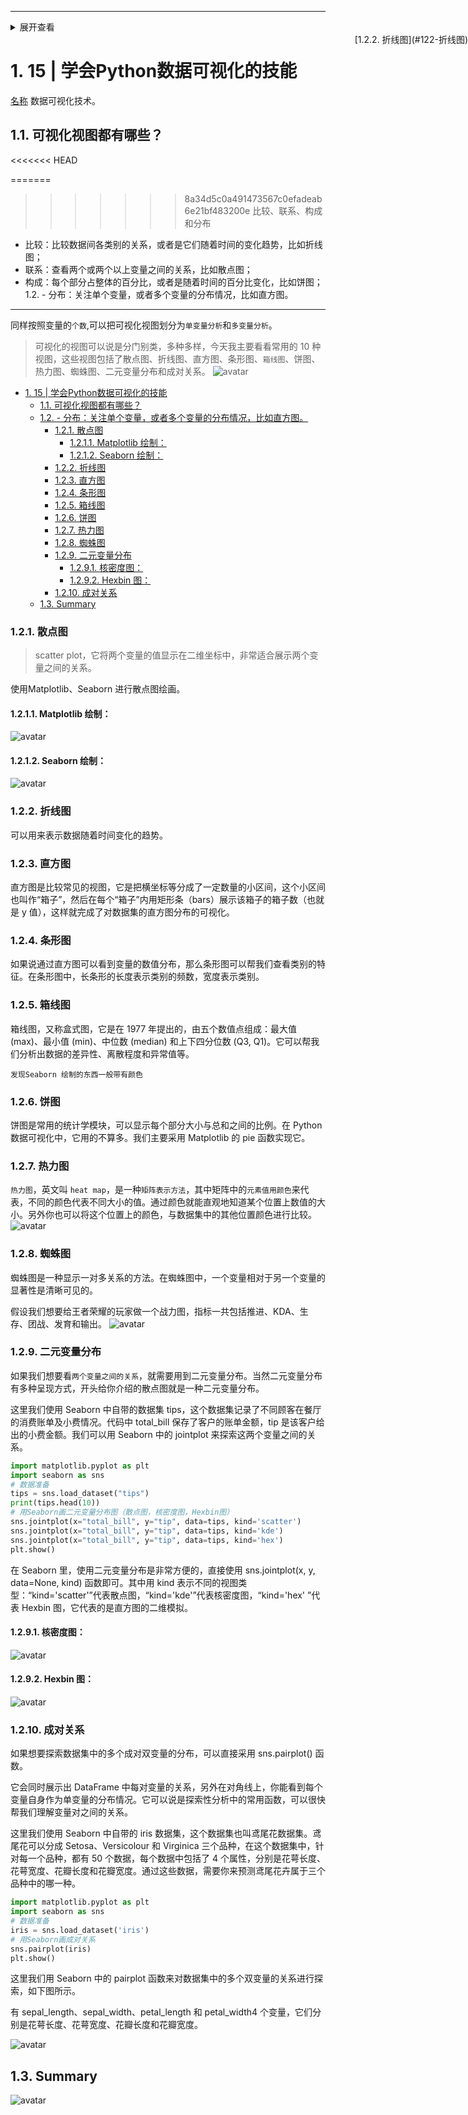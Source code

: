 
----
<details>
<summary>展开查看</summary>
<pre>

[1. 15 | 学会Python数据可视化的技能](#1-15--学会python数据可视化的技能)
[1.1. 可视化视图都有哪些？](#11-可视化视图都有哪些)
[1.2. -   分布：关注单个变量，或者多个变量的分布情况，比如直方图。](#12-----分布关注单个变量或者多个变量的分布情况比如直方图)
[1.2.1. 散点图](#121-散点图)
[1.2.1.1. Matplotlib 绘制：](#1211-matplotlib-绘制)
[1.2.1.2. Seaborn 绘制：](#1212-seaborn-绘制)
[1.2.2. 折线图](#122-折线图)
[1.2.3. 直方图](#123-直方图)
[1.2.4. 条形图](#124-条形图)
[1.2.5. 箱线图](#125-箱线图)
[1.2.6. 饼图](#126-饼图)
[1.2.7. 热力图](#127-热力图)
[1.2.8. 蜘蛛图](#128-蜘蛛图)
[1.2.9. 二元变量分布](#129-二元变量分布)
[1.2.9.1. 核密度图：](#1291-核密度图)
[1.2.9.2. Hexbin 图：](#1292-hexbin-图)
[1.2.10. 成对关系](#1210-成对关系)
[1.3. Summary](#13-summary)

</pre>
</details>

<div style="position:fixed;right:0px;" ><a name="122">[1.2.2. 折线图](#122-折线图)</a></div>

# 1. 15 | 学会Python数据可视化的技能 
[名称](#1)
    数据可视化技术。

## 1.1. 可视化视图都有哪些？
<<<<<<< HEAD

=======
>>>>>>> 8a34d5c0a491473567c0efadeab6e21bf483200e
    比较、联系、构成和分布
-   比较：比较数据间各类别的关系，或者是它们随着时间的变化趋势，比如折线图；
-   联系：查看两个或两个以上变量之间的关系，比如散点图；
-   构成：每个部分占整体的百分比，或者是随着时间的百分比变化，比如饼图；
1.2. -   分布：关注单个变量，或者多个变量的分布情况，比如直方图。
----
同样按照变量的`个数`,可以把可视化视图划分为`单变量分析`和`多变量分析`。

>可视化的视图可以说是分门别类，多种多样，今天我主要看看常用的 10 种视图，这些视图包括了散点图、折线图、直方图、条形图、`箱线图`、饼图、热力图、蜘蛛图、二元变量分布和成对关系。
![avatar](./../images/visualizaation.png)

- [1. 15 | 学会Python数据可视化的技能](#1-15--学会python数据可视化的技能)
	- [1.1. 可视化视图都有哪些？](#11-可视化视图都有哪些)
	- [1.2. -   分布：关注单个变量，或者多个变量的分布情况，比如直方图。](#12-----分布关注单个变量或者多个变量的分布情况比如直方图)
		- [1.2.1. 散点图](#121-散点图)
			- [1.2.1.1. Matplotlib 绘制：](#1211-matplotlib-绘制)
			- [1.2.1.2. Seaborn 绘制：](#1212-seaborn-绘制)
		- [1.2.2. 折线图](#122-折线图)
		- [1.2.3. 直方图](#123-直方图)
		- [1.2.4. 条形图](#124-条形图)
		- [1.2.5. 箱线图](#125-箱线图)
		- [1.2.6. 饼图](#126-饼图)
		- [1.2.7. 热力图](#127-热力图)
		- [1.2.8. 蜘蛛图](#128-蜘蛛图)
		- [1.2.9. 二元变量分布](#129-二元变量分布)
			- [1.2.9.1. 核密度图：](#1291-核密度图)
			- [1.2.9.2. Hexbin 图：](#1292-hexbin-图)
		- [1.2.10. 成对关系](#1210-成对关系)
	- [1.3. Summary](#13-summary)
### 1.2.1. 散点图

>scatter plot，它将两个变量的值显示在二维坐标中，非常适合展示两个变量之间的关系。

使用Matplotlib、Seaborn 进行散点图绘画。

#### 1.2.1.1. Matplotlib 绘制：
![avatar](./../images/visualization03.png)

#### 1.2.1.2. Seaborn 绘制：
![avatar](./../images/visualization04.png)

### 1.2.2. 折线图
可以用来表示数据随着时间变化的趋势。
### 1.2.3. 直方图
直方图是比较常见的视图，它是把横坐标等分成了一定数量的小区间，这个小区间也叫作“箱子”，然后在每个“箱子”内用矩形条（bars）展示该箱子的箱子数（也就是 y 值），这样就完成了对数据集的直方图分布的可视化。

### 1.2.4. 条形图
如果说通过直方图可以看到变量的数值分布，那么条形图可以帮我们查看类别的特征。在条形图中，长条形的长度表示类别的频数，宽度表示类别。

### 1.2.5. 箱线图
箱线图，又称盒式图，它是在 1977 年提出的，由五个数值点组成：最大值 (max)、最小值 (min)、中位数 (median) 和上下四分位数 (Q3, Q1)。它可以帮我们分析出数据的差异性、离散程度和异常值等。
    
    发现Seaborn 绘制的东西一般带有颜色

### 1.2.6. 饼图
饼图是常用的统计学模块，可以显示每个部分大小与总和之间的比例。在 Python 数据可视化中，它用的不算多。我们主要采用 Matplotlib 的 pie 函数实现它。

### 1.2.7. 热力图

`热力图`，英文叫 `heat map`，是一种`矩阵表示方法`，其中矩阵中的`元素值用颜色`来代表，不同的颜色代表不同大小的值。通过颜色就能直观地知道某个位置上数值的大小。另外你也可以将这个位置上的颜色，与数据集中的其他位置颜色进行比较。
![avatar](./../images/visualization06.png)

### 1.2.8. 蜘蛛图
蜘蛛图是一种显示一对多关系的方法。在蜘蛛图中，一个变量相对于另一个变量的显著性是清晰可见的。


假设我们想要给王者荣耀的玩家做一个战力图，指标一共包括推进、KDA、生存、团战、发育和输出。
![avatar](./../images/visualiztion07.png)

### 1.2.9. 二元变量分布
如果我们想要看`两个变量之间的关系`，就需要用到二元变量分布。当然二元变量分布有多种呈现方式，开头给你介绍的散点图就是一种二元变量分布。

这里我们使用 Seaborn 中自带的数据集 tips，这个数据集记录了不同顾客在餐厅的消费账单及小费情况。代码中 total_bill 保存了客户的账单金额，tip 是该客户给出的小费金额。我们可以用 Seaborn 中的 jointplot 来探索这两个变量之间的关系。
```python
import matplotlib.pyplot as plt
import seaborn as sns
# 数据准备
tips = sns.load_dataset("tips")
print(tips.head(10))
# 用Seaborn画二元变量分布图（散点图，核密度图，Hexbin图）
sns.jointplot(x="total_bill", y="tip", data=tips, kind='scatter')
sns.jointplot(x="total_bill", y="tip", data=tips, kind='kde')
sns.jointplot(x="total_bill", y="tip", data=tips, kind='hex')
plt.show()
```

在 Seaborn 里，使用二元变量分布是非常方便的，直接使用 sns.jointplot(x, y, data=None, kind) 函数即可。其中用 kind 表示不同的视图类型：“kind='scatter'”代表散点图，“kind='kde'”代表核密度图，“kind='hex' ”代表 Hexbin 图，它代表的是直方图的二维模拟。

#### 1.2.9.1. 核密度图：
![avatar](./../images/visualization08.png)
#### 1.2.9.2. Hexbin 图：
![avatar](./../images/visualization09.png)

### 1.2.10. 成对关系
如果想要探索数据集中的多个成对双变量的分布，可以直接采用 sns.pairplot() 函数。

它会同时展示出 DataFrame 中每对变量的关系，另外在对角线上，你能看到每个变量自身作为单变量的分布情况。它可以说是探索性分析中的常用函数，可以很快帮我们理解变量对之间的关系。

这里我们使用 Seaborn 中自带的 iris 数据集，这个数据集也叫鸢尾花数据集。鸢尾花可以分成 Setosa、Versicolour 和 Virginica 三个品种，在这个数据集中，针对每一个品种，都有 50 个数据，每个数据中包括了 4 个属性，分别是花萼长度、花萼宽度、花瓣长度和花瓣宽度。通过这些数据，需要你来预测鸢尾花卉属于三个品种中的哪一种。

```python
import matplotlib.pyplot as plt
import seaborn as sns
# 数据准备
iris = sns.load_dataset('iris')
# 用Seaborn画成对关系
sns.pairplot(iris)
plt.show()
```
这里我们用 Seaborn 中的 pairplot 函数来对数据集中的多个双变量的关系进行探索，如下图所示。

有 sepal_length、sepal_width、petal_length 和 petal_width4 个变量，它们分别是花萼长度、花萼宽度、花瓣长度和花瓣宽度。

![avatar](./../images/visualization10.png)

## 1.3. Summary
![avatar](./../images/visualization11.png)
